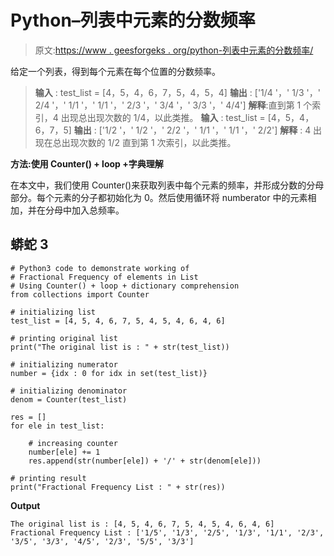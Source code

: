 # Python–列表中元素的分数频率

> 原文:[https://www . geesforgeks . org/python-列表中元素的分数频率/](https://www.geeksforgeeks.org/python-fractional-frequency-of-elements-in-list/)

给定一个列表，得到每个元素在每个位置的分数频率。

> **输入** : test_list = [4，5，4，6，7，5，4，5，4]
> **输出** : ['1/4 '，' 1/3 '，' 2/4 '，' 1/1 '，' 1/1 '，' 2/3 '，' 3/4 '，' 3/3 '，' 4/4']
> **解释**:直到第 1 个索引，4 出现总出现次数的 1/4，以此类推。
> **输入** : test_list = [4，5，4，6，7，5]
> **输出** : ['1/2 '，' 1/2 '，' 2/2 '，' 1/1 '，' 1/1 '，' 2/2']
> **解释** : 4 出现在总出现次数的 1/2 直到第 1 次索引，以此类推。

**方法:使用 Counter() + loop +字典理解**

在本文中，我们使用 Counter()来获取列表中每个元素的频率，并形成分数的分母部分。每个元素的分子都初始化为 0。然后使用循环将 numberator 中的元素相加，并在分母中加入总频率。

## 蟒蛇 3

```
# Python3 code to demonstrate working of
# Fractional Frequency of elements in List
# Using Counter() + loop + dictionary comprehension
from collections import Counter

# initializing list
test_list = [4, 5, 4, 6, 7, 5, 4, 5, 4, 6, 4, 6]

# printing original list
print("The original list is : " + str(test_list))

# initializing numerator
number = {idx : 0 for idx in set(test_list)}

# initializing denominator
denom = Counter(test_list)

res = []
for ele in test_list:

    # increasing counter
    number[ele] += 1
    res.append(str(number[ele]) + '/' + str(denom[ele]))

# printing result
print("Fractional Frequency List : " + str(res))
```

**Output**

```
The original list is : [4, 5, 4, 6, 7, 5, 4, 5, 4, 6, 4, 6]
Fractional Frequency List : ['1/5', '1/3', '2/5', '1/3', '1/1', '2/3', '3/5', '3/3', '4/5', '2/3', '5/5', '3/3']
```